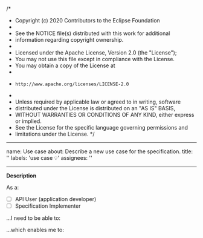/*
 * Copyright (c) 2020 Contributors to the Eclipse Foundation
 *
 * See the NOTICE file(s) distributed with this work for additional
 * information regarding copyright ownership.
 *
 * Licensed under the Apache License, Version 2.0 (the "License");
 * You may not use this file except in compliance with the License.
 * You may obtain a copy of the License at
 *
 *     http://www.apache.org/licenses/LICENSE-2.0
 *
 * Unless required by applicable law or agreed to in writing, software
 * distributed under the License is distributed on an "AS IS" BASIS,
 * WITHOUT WARRANTIES OR CONDITIONS OF ANY KIND, either express or implied.
 * See the License for the specific language governing permissions and
 * limitations under the License.
 */
 
---
name: Use case
about: Describe a new use case for the specification.
title: ''
labels: 'use case :bulb:'
assignees: ''

---

**Description**

As a:

- [ ] API User (application developer)
- [ ] Specification Implementer

...I need to be able to:

<!-- please provide your use case details here -->

...which enables me to:

<!-- please provide the expected benefit of solving use case here -->

